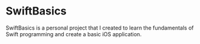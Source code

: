 # SwiftBasics

SwiftBasics is a personal project that I created to learn the fundamentals of Swift programming and create a basic iOS application. 
